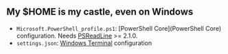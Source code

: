 ## My $HOME is my castle, even on Windows

* `Microsoft.PowerShell_profile.ps1`: [PowerShell Core](PowerShell Core) configuration. Needs [PSReadLine](https://github.com/PowerShell/PSReadLine) >= 2.1.0.
* `settings.json`: [Windows Terminal](https://github.com/microsoft/terminal) configuration
